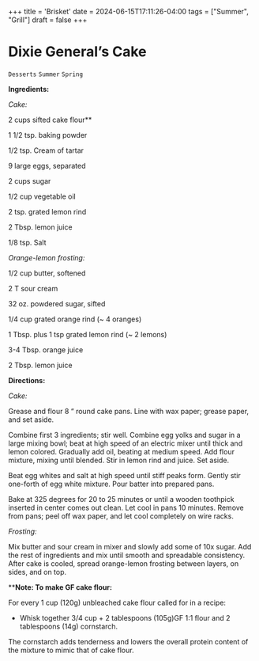 +++
title = 'Brisket'
date = 2024-06-15T17:11:26-04:00
tags = ["Summer", "Grill"]
draft = false
+++
# Dixie General’s Cake

`Desserts` `Summer` `Spring`

**Ingredients:**

_Cake:_

2 cups sifted cake flour**

1 1/2 tsp. baking powder

1/2 tsp. Cream of tartar

9 large eggs, separated 

2 cups sugar

1/2 cup vegetable oil

2 tsp. grated lemon rind

2 Tbsp. lemon juice

1/8 tsp. Salt

_Orange-lemon frosting:_

1/2 cup butter, softened

2 T sour cream

32 oz. powdered sugar, sifted

1/4 cup grated orange rind (~ 4 oranges)

1 Tbsp. plus 1 tsp grated lemon rind (~ 2 lemons)

3-4 Tbsp. orange juice

2 Tbsp. lemon juice

**Directions:**

_Cake:_

Grease and flour 8 “ round cake pans. Line with wax paper; grease paper, and set aside.

Combine first 3 ingredients; stir well. Combine egg yolks and sugar in a large mixing bowl; beat at high speed of an electric mixer until thick and lemon colored. Gradually add oil, beating at medium speed. Add flour mixture, mixing until blended. Stir in lemon rind and juice. Set aside.

Beat egg whites and salt at high speed until stiff peaks form. Gently stir one-forth of egg white mixture. Pour batter into prepared pans.

Bake at 325 degrees for 20 to 25 minutes or until a wooden toothpick inserted in center comes out clean. Let cool in pans 10 minutes. Remove from pans; peel off wax paper, and let cool completely on wire racks. 

_Frosting:_

Mix butter and sour cream in mixer and slowly add some of 10x sugar. Add the rest of ingredients and mix until smooth and spreadable consistency. After cake is cooled, spread orange-lemon frosting between layers, on sides, and on top. 

****Note: To make GF cake flour:**

For every 1 cup (120g) unbleached cake flour called for in a recipe:

- Whisk together 3/4 cup + 2 tablespoons (105g)GF 1:1 flour and 2 tablespoons (14g) cornstarch.

The cornstarch adds tenderness and lowers the overall protein content of the mixture to mimic that of cake flour. 
